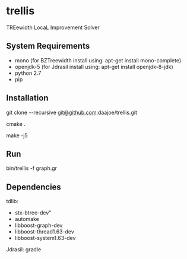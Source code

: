 # trellis
TREewidth LocaL Improvement Solver

## System Requirements
- mono (for BZTreewidth install using: apt-get install mono-complete)
- openjdk-5 (for Jdrasil install using: apt-get install openjdk-8-jdk)
- python 2.7
- pip

## Installation
git clone --recursive git@github.com:daajoe/trellis.git

cmake .

make -j5

## Run
bin/trellis -f graph.gr

## Dependencies
tdlib:
- stx-btree-dev"
- automake
- libboost-graph-dev
- libboost-thread1.63-dev
- libboost-system1.63-dev

Jdrasil: gradle